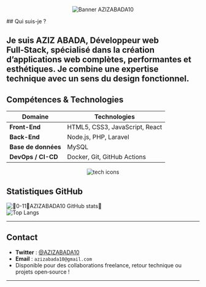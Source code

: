 <p align="center">
  <img src="https://capsule-render.vercel.app/api?type=waving&color=gradient&height=120&section=header&text=Bienvenue%20sur%20le%20profil%20d%27AZIZABADA10&fontSize=48&animation=fadeIn" alt="Banner AZIZABADA10"/>
</p>
##  Qui suis-je ?

Je suis **AZIZ ABADA**, **Développeur web Full‑Stack**, spécialisé dans la création d’applications web complètes, performantes et esthétiques.
Je combine une expertise technique avec un sens du design fonctionnel.
---

##  Compétences & Technologies

| Domaine           | Technologies |
|------------------|--------------|
| **Front-End**     | HTML5, CSS3, JavaScript, React  |
| **Back-End**      | Node.js, PHP, Laravel           |
| **Base de données**  | MySQL                     |
| **DevOps / CI-CD** | Docker, Git, GitHub Actions    |

<p align="center">
  <img src="https://skillicons.dev/icons?i=html,css,js,react,nodejs,php,laravel,mysql,docker,git&theme=dark" alt="tech icons"/>
</p>

##  Statistiques GitHub

![0-11AZIZABADA10 GitHub stats ](https://github-readme-stats.vercel.app/api?username=AZIZABADA10&show_icons=true&theme=dark)  
![Top Langs](https://github-readme-stats.vercel.app/api/top-langs/?username=AZIZABADA10&layout=compact&theme=dark)

---

##  Contact

- **Twitter** : [@AZIZABADA10](https://twitter.com/AZIZABADA10)   
- **Email** : `azizabada10@gmail.com`
- Disponible pour des collaborations freelance, retour technique ou projets open‑source !

---

